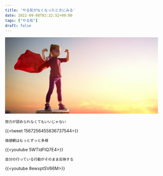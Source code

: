 ```yaml
---
title: 'やる気がなくなったときにみる'
date: 2022-09-08T02:22:52+09:00
tags: ["やる気"]
draft: false
---
```


![img.png](images/img.png)

`努力が認められなくてもいいじゃない`

{{<tweet 1567256455836737544>}}

`価値観はもっとずっと多様`

{{<youtube 5WTldFIQ7E4>}}

`自分の行っている行動がそのまま反映する`

{{<youtube 8ewxptSV66M>}}
